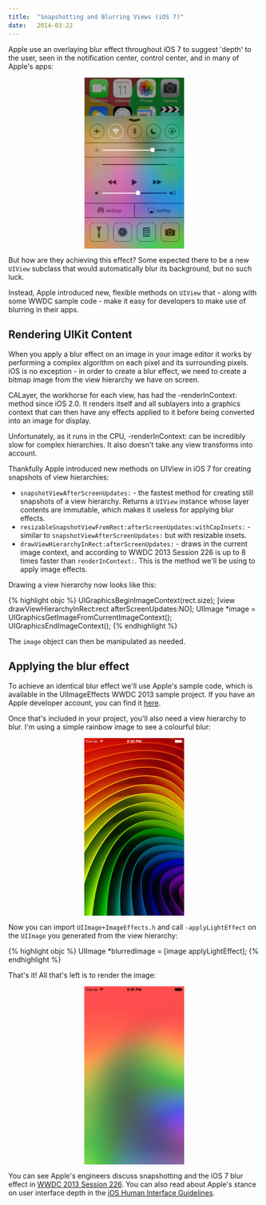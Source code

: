 ```yaml
---
title:  "Snapshotting and Blurring Views (iOS 7)"
date:   2014-03-22
---
```


Apple use an overlaying blur effect throughout iOS 7 to suggest 'depth' to the user, seen in the notification center, control center, and in many of Apple's apps:

<img src="/assets/images/2014/03/embrace_translucency_2x2.png" style='width: 200px; margin: auto; display: block;'>

But how are they achieving this effect? Some expected there to be a new `UIView` subclass that would automatically blur its background, but no such luck.

Instead, Apple introduced new, flexible methods on `UIView` that - along with some WWDC sample code - make it easy for developers to make use of blurring in their apps.

Rendering UIKit Content
---

When you apply a blur effect on an image in your image editor it works by performing a complex algorithm on each pixel and its surrounding pixels. iOS is no exception - in order to create a blur effect, we need to create a bitmap image from the view hierarchy we have on screen.

CALayer, the workhorse for each view, has had the -renderInContext: method since iOS 2.0. It renders itself and all sublayers into a graphics context that can then have any effects applied to it before being converted into an image for display.

Unfortunately, as it runs in the CPU, -renderInContext: can be incredibly slow for complex hierarchies. It also doesn't take any view transforms into account.

Thankfully Apple introduced new methods on UIView in iOS 7 for creating snapshots of view hierarchies:

- `snapshotViewAfterScreenUpdates:` - the fastest method for creating still snapshots of a view hierarchy. Returns a `UIView` instance whose layer contents are immutable, which makes it useless for applying blur effects.
- `resizableSnapshotViewFromRect:afterScreenUpdates:withCapInsets:` - similar to `snapshotViewAfterScreenUpdates:` but with resizable insets.
- `drawViewHierarchyInRect:afterScreenUpdates:` - draws in the current image context, and according to WWDC 2013 Session 226 is up to 8 times faster than `renderInContext:`. This is the method we'll be using to apply image effects.

Drawing a view hierarchy now looks like this:

{% highlight objc %}
UIGraphicsBeginImageContext(rect.size);
[view drawViewHierarchyInRect:rect afterScreenUpdates:NO];
UIImage *image = UIGraphicsGetImageFromCurrentImageContext();
UIGraphicsEndImageContext();
{% endhighlight %}

The `image` object can then be manipulated as needed.

Applying the blur effect
---

To achieve an identical blur effect we'll use Apple's sample code, which is available in the UIImageEffects WWDC 2013 sample project. If you have an Apple developer account, you can find it [here](https://developer.apple.com/downloads/index.action?name=WWDC%202013).

Once that's included in your project, you'll also need a view hierarchy to blur. I'm using a simple rainbow image to see a colourful blur:

<img src="/assets/images/2014/03/ios-simulator-screen-shot-22-mar-2014-20-30-31.png" style='width: 200px; margin: auto; display: block;'>

Now you can import `UIImage+ImageEffects.h` and call `-applyLightEffect` on the `UIImage` you generated from the view hierarchy:

{% highlight objc %}
UIImage *blurredImage = [image applyLightEffect];
{% endhighlight %}

That's it! All that's left is to render the image:

<img src="/assets/images/2014/03/ios-simulator-screen-shot-22-mar-2014-20-30-33.png" style='width: 200px; margin: auto; display: block;'>

You can see Apple's engineers discuss snapshotting and the iOS 7 blur effect in [WWDC 2013 Session 226](https://developer.apple.com/videos/wwdc/2013/). You can also read about Apple's stance on user interface depth in the [iOS Human Interface Guidelines](https://developer.apple.com/library/ios/documentation/userexperience/conceptual/MobileHIG/index.html).
